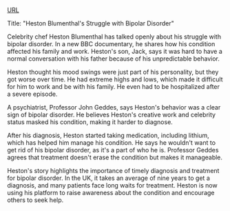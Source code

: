 <a href="https://www.bbc.com/news/articles/cy5e6l06rlvo">URL</a>

<p>Title: "Heston Blumenthal's Struggle with Bipolar Disorder"</p>
<p>Celebrity chef Heston Blumenthal has talked openly about his struggle with bipolar disorder. In a new BBC documentary, he shares how his condition affected his family and work. Heston's son, Jack, says it was hard to have a normal conversation with his father because of his unpredictable behavior.</p>
<p>Heston thought his mood swings were just part of his personality, but they got worse over time. He had extreme highs and lows, which made it difficult for him to work and be with his family. He even had to be hospitalized after a severe episode.</p>
<p>A psychiatrist, Professor John Geddes, says Heston's behavior was a clear sign of bipolar disorder. He believes Heston's creative work and celebrity status masked his condition, making it harder to diagnose.</p>
<p>After his diagnosis, Heston started taking medication, including lithium, which has helped him manage his condition. He says he wouldn't want to get rid of his bipolar disorder, as it's a part of who he is. Professor Geddes agrees that treatment doesn't erase the condition but makes it manageable.</p>
<p>Heston's story highlights the importance of timely diagnosis and treatment for bipolar disorder. In the UK, it takes an average of nine years to get a diagnosis, and many patients face long waits for treatment. Heston is now using his platform to raise awareness about the condition and encourage others to seek help.</p>